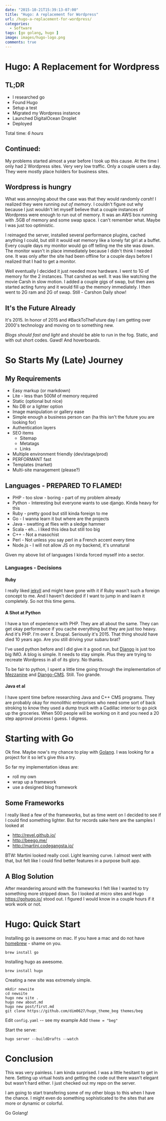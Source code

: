 ```yaml
---
date: "2015-10-21T15:39:13-07:00"
title: "Hugo: A replacement for Wordpress"
url: /hugo-a-replacement-for-wordpress/
categories:
  - Software
tags: [go golang, hugo ]
image: images/hugo-logo.png
comments: true
---
```



# Hugo: A Replacement for Wordpress

## TL;DR

- I researched go
- Found Hugo
- Setup a test
- Migrated my Wordpress instance
- Launched DigitalOcean Droplet
- Deployed

Total time: _6 hours_

## Continued:

My problems started almost a year before I took up this cause. At the time I only had 2 Wordpress sites. Very very low traffic.  Only a couple users a day.  They were mostly place holders for business sites.  

## Wordpress is hungry

What was annoying about the case was that they would randomly _carsh_! I realized they were running _out of memory_. I couldn't figure out why because I just wouldn't let myself believe that a couple instances of Wordpress were enough to run out of memory. It was an AWS box running with .5GB of memory and some swap space. I can't remember what. Maybe I was just too optimistic.


I reimaged the server, installed several performance plugins, cached anything I could, but still it would eat memory like a lonely fat girl at a buffet. Every couple days my monitor would go off telling me the site was down. The monitor wasn't in place immediately because I didn't think I needed one. It was only after the site had been offline for a couple days before I realized that I had to get a monitor.


Well eventually I decided it just needed more hardware. I went to 1G of memory for the 2 instances. That carshed as well. It was like watching the movie Carsh in slow motion. I added a couple gigs of swap, but then aws started acting funny and it would fill up the memory immediately. I then went to 2G ram and 2G of swap. Still - Carshon Daily show!

## It's the Future Already

It's 2015. In honor of 2015 and #BackToTheFuture day I am getting over 2000's technology and moving on to something new.

_Blogs should fast and light_ and should be able to run in the fog. Static, and with out short codes. Gawd! And hoverboards.


# So Starts My (Late) Journey


## My Requirements

- Easy markup (or markdown)
- Lite - less than 500M of memory required
- Static (optional but nice)
- No DB or a lighter option
- Image manipulation or gallery ease
- Simple enough a business person can (ha this isn't the future you are looking for)
- Authentication layers
- SEO items
    - Sitemap
    - Metatags
    - Links
- Multiple environment friendly (dev/stage/prod)
- PERFORMANT fast
- Templates (market)
- Multi-site management (please?)

## Languages - PREPARED TO FLAMED!

- PHP - too slow - boring - part of my problem already
- Python - Interesting but everyone wants to use django. Kinda heavy for this
- Ruby - pretty good but still kinda foreign to me
- Go - I wanna learn it but where are the projects
- Java - swatting at flies with a sledge hammer
- Scala - eh... i liked this idea but still too big
- C++ - Not a masochist
- Perl - Not unless you say perl in a French accent every time
- Node.js - I will not allow JS on my backend, it's unnatural


Given my above list of languages I kinda forced myself into a sector.  

### Languages - Decisions

#### Ruby

I really liked [jekyll](http://jekyllrb.com/docs/home/) and might have gone with it if Ruby wasn't such a foreign concept to me. And I haven't decided if I want to jump in and learn it completely. So not this time gems.

#### A Shot at Python

I have a ton of experience with PHP. They are all about the same. They can get okay performance if you cache everything but they are just too heavy. And it's PHP. I'm over it. Drupal. Seriously it's 2015. That thing should have died 10 years ago.  Are you still driving your subaru brat?

I've used python before and I did give it a good run, but [Django](https://www.djangoproject.com/) is just too big IMO. A blog is simple. It needs to stay simple. Plus they are trying to recreate Wordpress in all of its glory. No thanks.

To be fair to python, I spent a little time going through the implementation of [Mezzanine](http://mezzanine.jupo.org/) and [Django-CMS](http://www.django-cms.org/en/).  Still. Too grande.

#### Java et al

I have spent time before researching Java and C++ CMS programs. They are probably okay for monolithic enterprises who need some sort of back stroking to know they used a dump truck with a Cadillac interior to go pick up the groceries.  When 500 people will be working on it and you need a 20 step approval process I guess. I digress.

# Starting with Go

Ok fine. Maybe now's my chance to play with [Golang](https://golang.org/). I was looking for a project for it so let's give this a try.

So far my implementation ideas are:
- roll my own
- wrap up a framework
- use a designed blog framework


## Some Frameworks

I really liked a few of the frameworks, but as time went on I decided to see if I could find something lighter. But for records sake here are the samples I looked at

- http://revel.github.io/
- http://beego.me/
- http://martini.codegangsta.io/

BTW: Martini looked really cool. Light learning curve. I almost went with that, but felt like I could find better features in a purpose built app.

## A Blog Solution

After meandering around with the frameworks I felt like I wanted to try something more stripped down. So I looked at micro sites and Hugo https://gohugo.io/ stood out.  I figured I would know in a couple hours if it work work or not.  


# Hugo: Quick Start

Installing go is awesome on mac. If you have a mac and do not have [homebrew](http://brew.sh/) - shame on you.

    brew install go

Installing hugo as awesome.

    brew install hugo

Creating a new site was extremely simple.

    mkdir newsite
    cd newsite
    hugo new site .
    hugo new about.md
    hugo new post/first.md
    git clone https://github.com/dim0627/hugo_theme_beg themes/beg

Edit `config.yaml` -- see my example
Add `theme = "beg"`

Start the serve:

    hugo server --buildDrafts --watch

# Conclusion

This was very painless. I am kinda surprised. I was a little hesitant to get in here. Setting up virtual hosts and getting the code out there wasn't elegant but wasn't hard either. I just checked out my repo on the server.

I am going to start transfering some of my other blogs to this when I have the chance. I might even do something sophisticated to the sites that are more or dynamic or colorful.

Go Golang!
